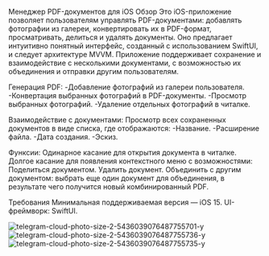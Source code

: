 Менеджер PDF-документов для iOS
Обзор
Это iOS-приложение позволяет пользователям управлять PDF-документами: добавлять фотографии из галереи, конвертировать их в PDF-формат, просматривать, делиться и удалять документы. Оно предлагает интуитивно понятный интерфейс, созданный с использованием SwiftUI, и следует архитектуре MVVM. Приложение поддерживает сохранение и взаимодействие с несколькими документами, с возможностью их объединения и отправки другим пользователям.

Генерация PDF:
-Добавление фотографий из галереи пользователя.
-Конвертация выбранных фотографий в PDF-документы.
-Просмотр выбранных фотографий.
-Удаление отдельных фотографий в читалке.

Взаимодействие с документами:
Просмотр всех сохраненных документов в виде списка, где отображаются:
-Название.
-Расширение файла.
-Дата создания.
-Эскиз.

Функсии:
Одинарное касание для открытия документа в читалке.
Долгое касание для появления контекстного меню с возможностями:
Поделиться документом.
Удалить документ.
Объединить с другим документом: выбрать еще один документ для объединения, в результате чего получится новый комбинированный PDF.

Требования
Минимальная поддерживаемая версия — iOS 15.
UI-фреймворк: SwiftUI.

![telegram-cloud-photo-size-2-5436039076487755701-y](https://github.com/user-attachments/assets/170abaaf-9a3c-4d9b-b1eb-ad18705e4733)
![telegram-cloud-photo-size-2-5436039076487755736-y](https://github.com/user-attachments/assets/d57df475-1890-49be-b01b-1f2fb0e22bd5)
![telegram-cloud-photo-size-2-5436039076487755735-y](https://github.com/user-attachments/assets/32e3de5f-b44b-44dc-87b9-4e45e042b345)
